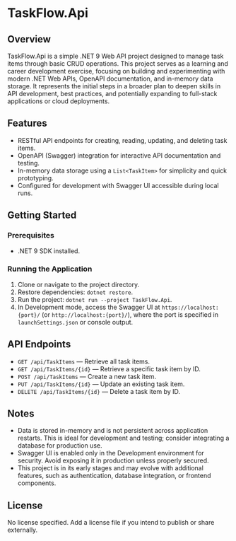 ﻿# TaskFlow.Api

## Overview
TaskFlow.Api is a simple .NET 9 Web API project designed to manage task items through basic CRUD operations. This project serves as a learning and career development exercise, focusing on building and experimenting with modern .NET Web APIs, OpenAPI documentation, and in-memory data storage. It represents the initial steps in a broader plan to deepen skills in API development, best practices, and potentially expanding to full-stack applications or cloud deployments.

## Features
- RESTful API endpoints for creating, reading, updating, and deleting task items.
- OpenAPI (Swagger) integration for interactive API documentation and testing.
- In-memory data storage using a `List<TaskItem>` for simplicity and quick prototyping.
- Configured for development with Swagger UI accessible during local runs.

## Getting Started
### Prerequisites
- .NET 9 SDK installed.

### Running the Application
1. Clone or navigate to the project directory.
2. Restore dependencies: `dotnet restore`.
3. Run the project: `dotnet run --project TaskFlow.Api`.
4. In Development mode, access the Swagger UI at `https://localhost:{port}/` (or `http://localhost:{port}/`), where the port is specified in `launchSettings.json` or console output.

## API Endpoints
- `GET /api/TaskItems` — Retrieve all task items.
- `GET /api/TaskItems/{id}` — Retrieve a specific task item by ID.
- `POST /api/TaskItems` — Create a new task item.
- `PUT /api/TaskItems/{id}` — Update an existing task item.
- `DELETE /api/TaskItems/{id}` — Delete a task item by ID.

## Notes
- Data is stored in-memory and is not persistent across application restarts. This is ideal for development and testing; consider integrating a database for production use.
- Swagger UI is enabled only in the Development environment for security. Avoid exposing it in production unless properly secured.
- This project is in its early stages and may evolve with additional features, such as authentication, database integration, or frontend components.

## License
No license specified. Add a license file if you intend to publish or share externally.